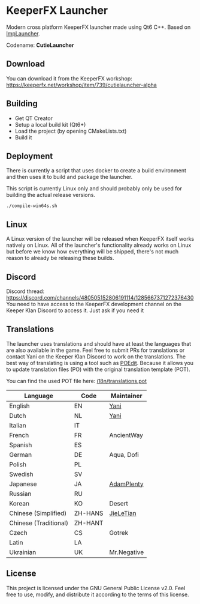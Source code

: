 # KeeperFX Launcher

Modern cross platform KeeperFX launcher made using Qt6 C++. Based on [ImpLauncher](https://keeperfx.net/workshop/item/410/implauncher-beta).

Codename: **CutieLauncher**

## Download

You can download it from the KeeperFX workshop: https://keeperfx.net/workshop/item/739/cutielauncher-alpha

## Building

- Get QT Creator
- Setup a local build kit (Qt6+)
- Load the project (by opening CMakeLists.txt)
- Build it

## Deployment

There is currently a script that uses docker to create a build environment and then uses it to build and package the launcher. 

This script is currently Linux only and should probably only be used for building the actual release versions.

```
./compile-win64s.sh
```

## Linux

A Linux version of the launcher will be released when KeeperFX itself works natively on Linux. All of the launcher's functionality already works on Linux but 
before we know how everything will be shipped, there's not much reason to already be releasing these builds. 

## Discord

Discord thread: https://discord.com/channels/480505152806191114/1285667371272376430  
You need to have access to the KeeperFX development channel on the Keeper Klan Discord to access it.
Just ask if you need it

## Translations

The launcher uses translations and should have at least the languages that are also available in the game.
Feel free to submit PRs for translations or contact Yani on the Keeper Klan Discord to work on the translations.
The best way of translating is using a tool such as [POEdit](https://poedit.net/).
Because it allows you to update translation files (PO) with the original translation template (POT).

You can find the used POT file here: [i18n/translations.pot](/i18n/translations.pot)

| Language              | Code     | Maintainer                                       |
|-----------------------|----------|--------------------------------------------------|
| English               | EN       | [Yani](https://github.com/yani)                  |
| Dutch                 | NL       | [Yani](https://github.com/yani)                  |
| Italian               | IT       |                                                  |
| French                | FR       | AncientWay                                       |
| Spanish               | ES       |                                                  |
| German                | DE       | Aqua, Dofi                                       |
| Polish                | PL       |                                                  |
| Swedish               | SV       |                                                  |
| Japanese              | JA       | [AdamPlenty](https://github.com/AdamPlenty)      |
| Russian               | RU       |                                                  |
| Korean                | KO       | Desert                                           |
| Chinese (Simplified)  | ZH-HANS  | [JieLeTian](https://github.com/jieletian)        |
| Chinese (Traditional) | ZH-HANT  |                                                  |
| Czech                 | CS       | Gotrek                                           |
| Latin                 | LA       |                                                  |
| Ukrainian             | UK       | Mr.Negative                                      |

## License

This project is licensed under the GNU General Public License v2.0. Feel free to use, modify, and distribute it according to the terms of this license.
